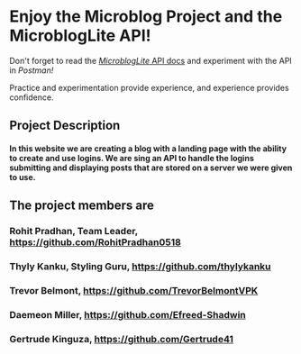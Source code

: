 # Enjoy the Microblog Project and the MicroblogLite API!

Don't forget to read the [*MicroblogLite* API docs](https://microbloglite.herokuapp.com/docs/) and experiment with the API in *Postman!*

Practice and experimentation provide experience, and experience provides confidence.

## Project Description
#### In this website we are creating a blog with a landing page with the ability to create and use logins. We are sing an API to handle the logins submitting and displaying posts that are stored on a server we were given to use.

## The project members are

### Rohit Pradhan, Team Leader, https://github.com/RohitPradhan0518
### Thyly Kanku, Styling Guru, https://github.com/thylykanku
### Trevor Belmont, https://github.com/TrevorBelmontVPK
### Daemeon Miller, https://github.com/Efreed-Shadwin
### Gertrude Kinguza, https://github.com/Gertrude41
